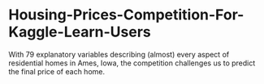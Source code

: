 # Housing-Prices-Competition-For-Kaggle-Learn-Users
With 79 explanatory variables describing (almost) every aspect of residential homes in Ames, Iowa, the competition challenges us to predict the final price of each home.

